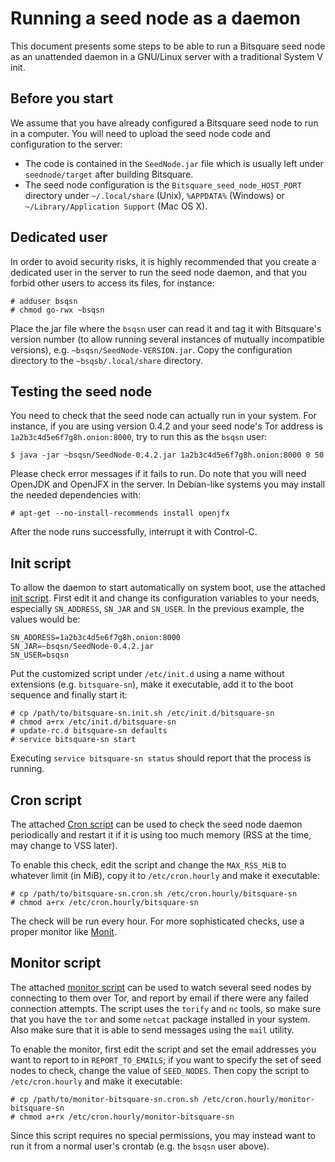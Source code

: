 # Running a seed node as a daemon

This document presents some steps to be able to run a Bitsquare seed node as
an unattended daemon in a GNU/Linux server with a traditional System V init.

## Before you start

We assume that you have already configured a Bitsquare seed node to run in a
computer.  You will need to upload the seed node code and configuration to the
server:

  - The code is contained in the ``SeedNode.jar`` file which is usually left
    under ``seednode/target`` after building Bitsquare.
  - The seed node configuration is the ``Bitsquare_seed_node_HOST_PORT``
    directory under ``~/.local/share`` (Unix), ``%APPDATA%`` (Windows) or
    ``~/Library/Application Support`` (Mac OS X).

## Dedicated user

In order to avoid security risks, it is highly recommended that you create a
dedicated user in the server to run the seed node daemon, and that you forbid
other users to access its files, for instance:

    # adduser bsqsn
    # chmod go-rwx ~bsqsn

Place the jar file where the ``bsqsn`` user can read it and tag it with
Bitsquare's version number (to allow running several instances of mutually
incompatible versions), e.g. ``~bsqsn/SeedNode-VERSION.jar``.  Copy the
configuration directory to the ``~bsqsb/.local/share``  directory.

## Testing the seed node

You need to check that the seed node can actually run in your system.  For
instance, if you are using version 0.4.2 and your seed node's Tor address is
``1a2b3c4d5e6f7g8h.onion:8000``, try to run this as the ``bsqsn`` user:

    $ java -jar ~bsqsn/SeedNode-0.4.2.jar 1a2b3c4d5e6f7g8h.onion:8000 0 50

Please check error messages if it fails to run.  Do note that you will need
OpenJDK and OpenJFX in the server.  In Debian-like systems you may install the
needed dependencies with:

    # apt-get --no-install-recommends install openjfx

After the node runs successfully, interrupt it with Control-C.

## Init script

To allow the daemon to start automatically on system boot, use the attached
[init script](bitsquare-sn.init.sh).  First edit it and change its
configuration variables to your needs, especially ``SN_ADDRESS``, ``SN_JAR``
and ``SN_USER``.  In the previous example, the values would be:

    SN_ADDRESS=1a2b3c4d5e6f7g8h.onion:8000
    SN_JAR=~bsqsn/SeedNode-0.4.2.jar
    SN_USER=bsqsn

Put the customized script under ``/etc/init.d`` using a name without
extensions (e.g. ``bitsquare-sn``), make it executable, add it to the boot
sequence and finally start it:

    # cp /path/to/bitsquare-sn.init.sh /etc/init.d/bitsquare-sn
    # chmod a+rx /etc/init.d/bitsquare-sn
    # update-rc.d bitsquare-sn defaults
    # service bitsquare-sn start

Executing ``service bitsquare-sn status`` should report that the process is
running.

## Cron script

The attached [Cron script](bitsquare-sn.cron.sh) can be used to check the seed
node daemon periodically and restart it if it is using too much memory (RSS at
the time, may change to VSS later).

To enable this check, edit the script and change the ``MAX_RSS_MiB`` to
whatever limit (in MiB), copy it to ``/etc/cron.hourly`` and make it
executable:

    # cp /path/to/bitsquare-sn.cron.sh /etc/cron.hourly/bitsquare-sn
    # chmod a+rx /etc/cron.hourly/bitsquare-sn

The check will be run every hour.  For more sophisticated checks, use a proper
monitor like [Monit](https://mmonit.com/monit/).

## Monitor script

The attached [monitor script](monitor-bitsquare-sn.cron.sh) can be used to
watch several seed nodes by connecting to them over Tor, and report by email
if there were any failed connection attempts.  The script uses the ``torify``
and ``nc``  tools, so make sure that you have the ``tor`` and some ``netcat``
package installed in your system.  Also make sure that it is able to send
messages using the ``mail``  utility.

To enable the monitor, first edit the script and set the email addresses you
want to report to in ``REPORT_TO_EMAILS``; if you want to specify the set of
seed nodes to check, change the value of ``SEED_NODES``.  Then copy the script
to ``/etc/cron.hourly`` and make it executable:

    # cp /path/to/monitor-bitsquare-sn.cron.sh /etc/cron.hourly/monitor-bitsquare-sn
    # chmod a+rx /etc/cron.hourly/monitor-bitsquare-sn

Since this script requires no special permissions, you may instead want to run
it from a normal user's crontab (e.g. the ``bsqsn`` user above).
